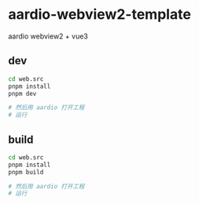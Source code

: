 # aardio-webview2-template

aardio webview2 + vue3

## dev

```bash
cd web.src
pnpm install
pnpm dev

# 然后用 aardio 打开工程
# 运行
```

## build

```bash
cd web.src
pnpm install
pnpm build

# 然后用 aardio 打开工程
# 运行
```